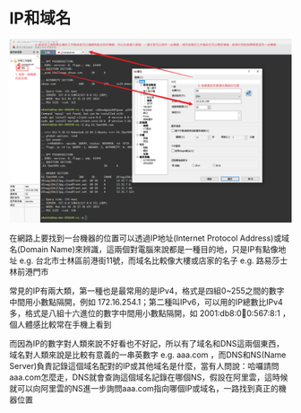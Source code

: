 # IP和域名

![Snipaste_2023-10-03_07-38-46.png](../_resources/Snipaste_2023-10-03_07-38-46.png)

在網路上要找到一台機器的位置可以透過IP地址(Internet Protocol Address)或域名(Domain Name)來辨識，這兩個對電腦來說都是一種目的地，只是IP有點像地址 e.g. 台北市士林區前港街11號，而域名比較像大樓或店家的名子 e.g. 路易莎士林前港門市

常見的IP有兩大類，第一種也是最常用的是IPv4，格式是四組0~255之間的數字中間用小數點隔開，例如 172.16.254.1；第二種叫IPv6，可以用的IP總數比IPv4多，格式是八組十六進位的數字中間用小數點隔開，如 2001:db8:0:1234:0:567:8:1 ，個人體感比較常在手機上看到

而因為IP的數字對人類來說不好看也不好記，所以有了域名和DNS這兩個東西，域名對人類來說是比較有意義的一串英數字 e.g. aaa.com ，而DNS和NS(Name Server)負責記錄這個域名配對的IP或其他域名是什麼，當有人問說：哈囉請問aaa.com怎麼走，DNS就會查詢這個域名記錄在哪個NS，假設在阿里雲，這時候就可以向阿里雲的NS進一步詢問aaa.com指向哪個IP或域名，一路找到真正的機器位置